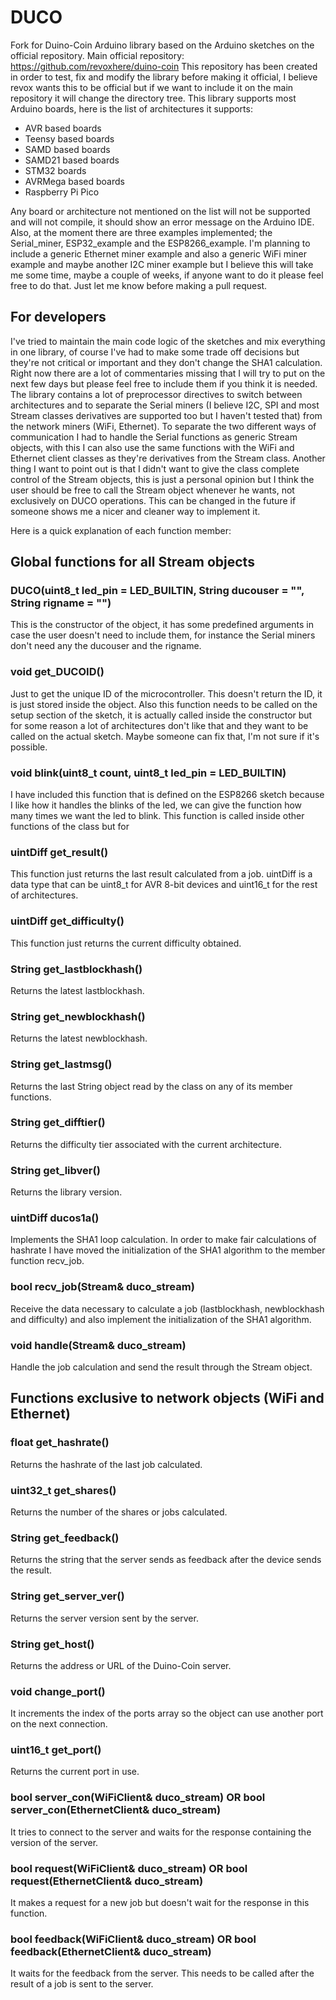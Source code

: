 # DUCO

Fork for Duino-Coin Arduino library based on the Arduino sketches on the official repository. Main official repository: https://github.com/revoxhere/duino-coin
This repository has been created in order to test, fix and modify the library before making it official, I believe revox wants this to be official but if we want to include it on the main repository it will change the directory tree. This library supports most Arduino boards, here is the list of architectures it supports:

- AVR based boards
- Teensy based boards
- SAMD based boards
- SAMD21 based boards
- STM32 boards
- AVRMega based boards
- Raspberry Pi Pico

Any board or architecture not mentioned on the list will not be supported and will not compile, it should show an error message on the Arduino IDE. Also, at the moment there are three examples implemented; the Serial_miner, ESP32_example and the ESP8266_example. I'm planning to include a generic Ethernet miner example and also a generic WiFi miner example and maybe another I2C miner example but I believe this will take me some time, maybe a couple of weeks, if anyone want to do it please feel free to do that. Just let me know before making a pull request.

## For developers

I've tried to maintain the main code logic of the sketches and mix everything in one library, of course I've had to make some trade off decisions but they're not critical or important and they don't change the SHA1 calculation. Right now there are a lot of commentaries missing that I will try to put on the next few days but please feel free to include them if you think it is needed. The library contains a lot of preprocessor directives to switch between architectures and to separate the Serial miners (I believe I2C, SPI and most Stream classes derivatives are supported too but I haven't tested that) from the network miners (WiFi, Ethernet). To separate the two different ways of communication I had to handle the Serial functions as generic Stream objects, with this I can also use the same functions with the WiFi and Ethernet client classes as they're derivatives from the Stream class. Another thing I want to point out is that I didn't want to give the class complete control of the Stream objects, this is just a personal opinion but I think the user should be free to call the Stream object whenever he wants, not exclusively on DUCO operations. This can be changed in the future if someone shows me a nicer and cleaner way to implement it.

Here is a quick explanation of each function member:

## Global functions for all Stream objects

### DUCO(uint8_t led_pin = LED_BUILTIN, String ducouser = "", String rigname = "")

This is the constructor of the object, it has some predefined arguments in case the user doesn't need to include them, for instance the Serial miners don't need any the ducouser and the rigname.

### void get_DUCOID()

Just to get the unique ID of the microcontroller. This doesn't return the ID, it is just stored inside the object. Also this function needs to be called on the setup section of the sketch, it is actually called inside the constructor but for some reason a lot of architectures don't like that and they want to be called on the actual sketch. Maybe someone can fix that, I'm not sure if it's possible.

### void blink(uint8_t count, uint8_t led_pin = LED_BUILTIN)

I have included this function that is defined on the ESP8266 sketch because I like how it handles the blinks of the led, we can give the function how many times we want the led to blink. This function is called inside other functions of the class but for 

### uintDiff get_result()

This function just returns the last result calculated from a job. uintDiff is a data type that can be uint8_t for AVR 8-bit devices and uint16_t for the rest of architectures.

### uintDiff get_difficulty()

This function just returns the current difficulty obtained.

### String get_lastblockhash()

Returns the latest lastblockhash.

### String get_newblockhash()

Returns the latest newblockhash.

### String get_lastmsg()

Returns the last String object read by the class on any of its member functions.

### String get_difftier()

Returns the difficulty tier associated with the current architecture.

### String get_libver()

Returns the library version.

### uintDiff ducos1a()

Implements the SHA1 loop calculation. In order to make fair calculations of hashrate I have moved the initialization of the SHA1 algorithm to the member function recv_job.

### bool recv_job(Stream& duco_stream)

Receive the data necessary to calculate a job (lastblockhash, newblockhash and difficulty) and also implement the initialization of the SHA1 algorithm.

### void handle(Stream& duco_stream)

Handle the job calculation and send the result through the Stream object.

## Functions exclusive to network objects (WiFi and Ethernet)

### float get_hashrate()

Returns the hashrate of the last job calculated.

### uint32_t get_shares()

Returns the number of the shares or jobs calculated.

### String get_feedback()

Returns the string that the server sends as feedback after the device sends the result.

### String get_server_ver()

Returns the server version sent by the server.

### String get_host()

Returns the address or URL of the Duino-Coin server.

### void change_port()

It increments the index of the ports array so the object can use another port on the next connection.

### uint16_t get_port()

Returns the current port in use.

### bool server_con(WiFiClient& duco_stream) OR bool server_con(EthernetClient& duco_stream)

It tries to connect to the server and waits for the response containing the version of the server.

### bool request(WiFiClient& duco_stream) OR bool request(EthernetClient& duco_stream)

It makes a request for a new job but doesn't wait for the response in this function.

### bool feedback(WiFiClient& duco_stream) OR bool feedback(EthernetClient& duco_stream)

It waits for the feedback from the server. This needs to be called after the result of a job is sent to the server.
